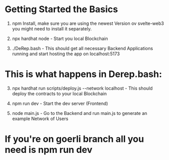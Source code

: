 # Getting Started the Basics

1. npm Install, make sure you are using the newest Version ov svelte-web3 you might need to install it separately.

2. npx hardhat node - Start you local Blockchain

3. ./DeRep.bash - This should get all necessary Backend Applications running and start hosting the app on localhost:5173




# This is what happens in Derep.bash:

3. npx hardhat run scripts/deploy.js --network localhost - This should deploy the contracts to your local Blockchain

4. npm run dev - Start the dev server (Frontend)

5. node main.js -  Go to the Backend and run main.js to generate an example Network of Users

# If you're on goerli branch all you need is npm run dev
